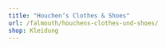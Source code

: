 ```yaml
---
title: "Houchen’s Clothes & Shoes"
url: /falmouth/houchens-clothes-und-shoes/
shop: Kleidung
---
```

